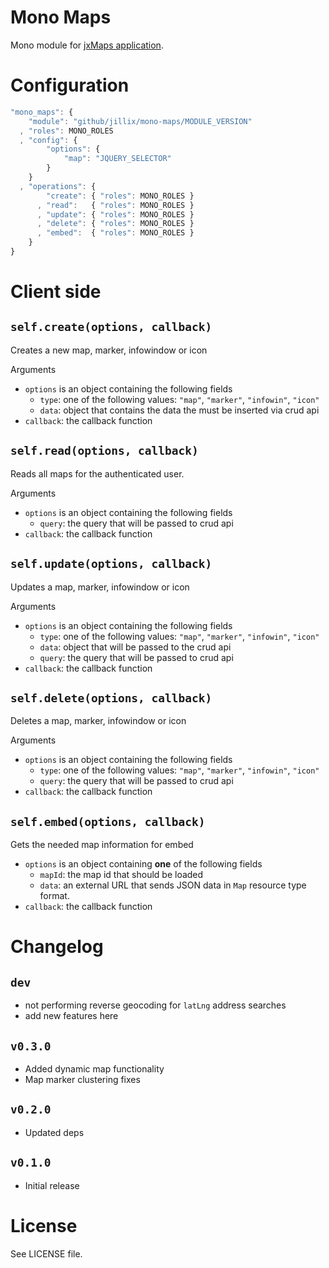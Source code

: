 Mono Maps
=========
Mono module for [jxMaps application](https://github.com/jillix/Maps).

# Configuration

```js
"mono_maps": {
    "module": "github/jillix/mono-maps/MODULE_VERSION"
  , "roles": MONO_ROLES
  , "config": {
        "options": {
            "map": "JQUERY_SELECTOR"
        }
    }
  , "operations": {
        "create": { "roles": MONO_ROLES }
      , "read":   { "roles": MONO_ROLES }
      , "update": { "roles": MONO_ROLES }
      , "delete": { "roles": MONO_ROLES }
      , "embed":  { "roles": MONO_ROLES }
    }
}
```

# Client side

## `self.create(options, callback)`
Creates a new map, marker, infowindow or icon

Arguments
 - `options` is an object containing the following fields
   - `type`: one of the following values: `"map"`, `"marker"`, `"infowin"`, `"icon"`
   - `data`: object that contains the data the must be inserted via crud api
 - `callback`: the callback function

## `self.read(options, callback)`
Reads all maps for the authenticated user.

Arguments
 - `options` is an object containing the following fields
   - `query`: the query that will be passed to crud api
 - `callback`: the callback function

## `self.update(options, callback)`
Updates a map, marker, infowindow or icon

Arguments
 - `options` is an object containing the following fields
   - `type`: one of the following values: `"map"`, `"marker"`, `"infowin"`, `"icon"`
   - `data`: object that will be passed to the crud api
   - `query`: the query that will be passed to crud api
 - `callback`: the callback function

## `self.delete(options, callback)`
Deletes a map, marker, infowindow or icon

Arguments
 - `options` is an object containing the following fields
   - `type`: one of the following values: `"map"`, `"marker"`, `"infowin"`, `"icon"`
   - `query`: the query that will be passed to crud api
 - `callback`: the callback function

## `self.embed(options, callback)`
Gets the needed map information for embed

 - `options` is an object containing **one** of the following fields
   - `mapId`: the map id that should be loaded
   - `data`: an external URL that sends JSON data in `Map` resource type format.
 - `callback`: the callback function

# Changelog

## `dev`
 - not performing reverse geocoding for `latLng` address searches
 - add new features here

## `v0.3.0`
 - Added dynamic map functionality
 - Map marker clustering fixes

## `v0.2.0`
 - Updated deps

## `v0.1.0`
 - Initial release

# License
See LICENSE file.

